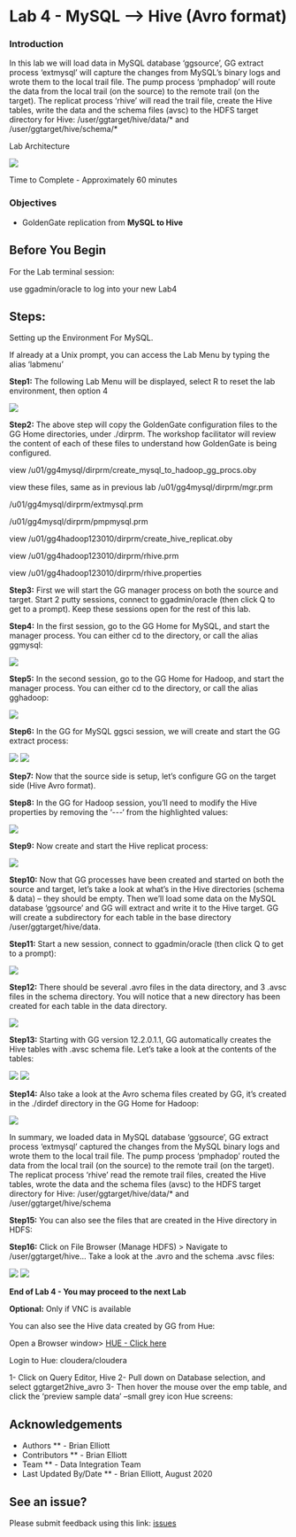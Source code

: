 # Lab 4 -  MySQL --> Hive (Avro format)

### Introduction
In this lab we will load data in MySQL database ‘ggsource’, GG extract process ‘extmysql’ will capture the changes from MySQL’s binary logs and wrote them to the local trail file. The pump process ‘pmphadop’ will route the data from the local trail (on the source) to the remote trail (on the target). The replicat
process ‘rhive’ will read the trail file, create the Hive tables, write the data and the schema files (avsc) to the HDFS target directory for Hive: /user/ggtarget/hive/data/* and /user/ggtarget/hive/schema/*


Lab Architecture

![](./images/image401_1.png)

Time to Complete -
Approximately 60 minutes

### Objectives
- GoldenGate replication from **MySQL to Hive**

## Before You Begin
For the Lab terminal session:

use ggadmin/oracle to log into your new Lab4

## Steps: 

Setting up the Environment For MySQL.
    
If already at a Unix prompt, you can access the Lab Menu by typing the alias ‘labmenu’

**Step1:** The following Lab Menu will be displayed, select R to reset the lab environment, then option 4

![](./images/lab4menu.png)

**Step2:** The above step will copy the GoldenGate configuration files to the GG Home directories, under ./dirprm. The workshop facilitator will review the content of each of these files to understand how GoldenGate is being configured.

view /u01/gg4mysql/dirprm/create_mysql_to_hadoop_gg_procs.oby

view these files, same as in previous lab
/u01/gg4mysql/dirprm/mgr.prm

/u01/gg4mysql/dirprm/extmysql.prm

/u01/gg4mysql/dirprm/pmpmysql.prm

view /u01/gg4hadoop123010/dirprm/create_hive_replicat.oby

view /u01/gg4hadoop123010/dirprm/rhive.prm

view /u01/gg4hadoop123010/dirprm/rhive.properties

**Step3:** First we will start the GG manager process on both the source and target. Start 2 putty sessions, connect to ggadmin/oracle (then click Q to get to a prompt). Keep these sessions open for the rest of this lab.

**Step4:** In the first session, go to the GG Home for MySQL, and start the manager process. You can either cd to the directory, or call the alias ggmysql:

![](./images/c2.png)

**Step5:** In the second session, go to the GG Home for Hadoop, and start the manager process. You can either cd to the directory, or call the alias gghadoop:

![](./images/c3.png)

**Step6:** In the GG for MySQL ggsci session, we will create and start the GG extract process:

![](./images/c4.png)
![](./images/c5.png)

**Step7:** Now that the source side is setup, let’s configure GG on the target side (Hive Avro format).

**Step8:** In the GG for Hadoop session, you’ll need to modify the Hive properties by removing the ‘---‘ from the highlighted values:

![](./images/c6.png)

**Step9:** Now create and start the Hive replicat process:

![](./images/c7.png)

**Step10:** Now that GG processes have been created and started on both the source and target, let’s take a look at what’s in the Hive directories (schema & data) – they should be empty. Then we’ll load some data on
the MySQL database ‘ggsource’ and GG will extract and write it to the Hive target. GG will create a subdirectory for each table in the base directory /user/ggtarget/hive/data.

**Step11:** Start a new session, connect to ggadmin/oracle (then click Q to get to a prompt):

![](./images/c8.png)

**Step12:** There should be several .avro files in the data directory, and 3 .avsc files in the schema directory. You will notice that a new directory has been created for each table in the data directory.

![](./images/c9.png)

**Step13:** Starting with GG version 12.2.0.1.1, GG automatically creates the Hive tables with .avsc schema file. Let’s take a look at the contents of the tables:

![](./images/c10.png)
![](./images/c11.png)

**Step14:** Also take a look at the Avro schema files created by GG, it’s created in the ./dirdef directory in the GG Home for Hadoop:

![](./images/c12.png)

In summary, we loaded data in MySQL database ‘ggsource’, GG extract process ‘extmysql’ captured the changes from the MySQL binary logs and wrote them to the local trail file. The pump process
‘pmphadop’ routed the data from the local trail (on the source) to the remote trail (on the target). The replicat process ‘rhive’ read the remote trail files, created the Hive tables, wrote the data and the schema files (avsc) to the HDFS target directory for Hive: /user/ggtarget/hive/data/* and
/user/ggtarget/hive/schema

**Step15:** You can also see the files that are created in the Hive directory in HDFS:

**Step16:** Click on File Browser (Manage HDFS) > Navigate to /user/ggtarget/hive… Take a look at the .avro and the schema .avsc files:

![](./images/c18.png)
![](./images/c19.png)

**End of Lab 4 - You may proceed to the next Lab**

**Optional:** Only if VNC is available

You can also see the Hive data created by GG from Hue:

Open a Browser window>
[HUE - Click here](http://127.0.0.1:8888) 

Login to Hue: cloudera/cloudera

1-	Click on Query Editor, Hive
2-	Pull down on Database selection, and select ggtarget2hive_avro
3-	Then hover the mouse over the emp table, and click the ‘preview sample data’ –small grey icon Hue screens:

## Acknowledgements

  * Authors ** - Brian Elliott
  * Contributors ** - Brian Elliott
  * Team ** - Data Integration Team
  * Last Updated By/Date ** - Brian Elliott, August 2020

## See an issue?

Please submit feedback using this link: [issues](https://github.com/oracle/learning-library/issues) 
  
